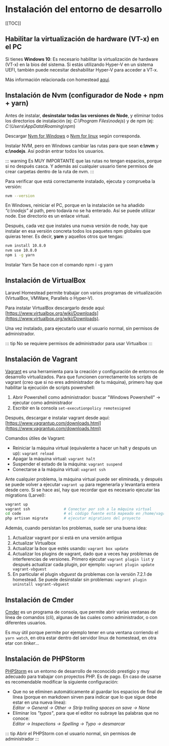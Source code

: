 # Instalación del entorno de desarrollo

[[TOC]]


## Habilitar la virtualización de hardware (VT-x) en el PC

Si tienes **Windows 10**: Es necesario habilitar la virtualización de hardware (VT-x) en la bios del sistema. 
Si estás utilizando Hyper-V en un sistema UEFI, también puede necesitar deshabilitar Hyper-V para acceder a VT-x.

Más información relacionada con homestead [aquí](https://laravel.com/docs/5.6/homestead).

## Instalación de Nvm  (configurador de Node + npm + yarn)

Antes de instalar, **desinstalar todas las versiones de Node**, y eliminar
todos los directorios de instalación (ej: _C:\Program Files\nodejs_)
y de npm (ej: _C:\Users\AppData\Roaming\npm_)

Descargar [Nvm for Windows](https://github.com/coreybutler/nvm-windows) o 
[Nvm for linux](https://github.com/creationix/nvm) según corresponda.

Instalar NVM, pero en Windows cambiar las rutas para que sean **c:\nvm** y **c:\nodejs**. 
Así podrán entrar todos los usuarios. 

::: warning
Es MUY IMPORTANTE que las rutas no tengan espacios, porque si no después casca. Y además así cualquier usuario 
tiene permisos de crear carpetas dentro de la ruta de nvm.
:::

Para verificar que está correctamente instalado, ejecuta y comprueba la versión:

```bash
nvm --version
```

En Windows, reiniciar el PC, porque en la instalación se ha añadido *“c:\nodejs”* al path, pero todavía no se ha enterado. Así se puede utilizar node. Ese directorio es un enlace virtual.

Después, cada vez que instales una nueva versión de node, hay que instalar en esa versión concreta
todos los paquetes npm globales que quieras tener. Es decir, **yarn** y aquellos otros que tengas:

```bash
nvm install 10.8.0
nvm use 10.8.0
npm i -g yarn
```


Instalar Yarn
Se hace con el comando
npm i -g yarn


## Instalación de VirtualBox

Laravel Homestead permite trabajar con varios programas de virtualización (VirtualBox, VMWare, Parallels o Hyper-V). 

Para instalar VirtualBox descargarlo desde aquí: [https://www.virtualbox.org/wiki/Downloads](https://www.virtualbox.org/wiki/Downloads).

Una vez instalado, para ejecutarlo usar el usuario normal, sin permisos de administrador.

::: tip
No se requiere permisos de administrador para usar Virtualbox
:::


## Instalación de Vagrant

[Vagrant](https://www.vagrantup.com/) es una herramienta para la creación y configuración de entornos de desarrollo virtualizados. 
Para que funcionen correctamente los scripts de vagrant (creo que si no eres administrador de tu máquina),
primero hay que habilitar la ejecución de scripts powershell:

1. Abrir Powershell como administrador: buscar "Windows Powershell" -> ejecutar como administrador 
2. Escribir en la consola ```set-executionpolicy remotesigned```

Después, descargar e instalar vagrant desde aquí:
[https://www.vagrantup.com/downloads.html](https://www.vagrantup.com/downloads.html)

Comandos útiles de Vagrant:

- Reiniciar la máquina virtual (equivalente a hacer un halt y después un up): ```vagrant reload```
- Apagar la máquina virtual: ```vagrant halt```
- Suspender el estado de la máquina: ```vagrant suspend```
- Conectarse a la máquina virtual: ```vagrant ssh```

Ante cualquier problema, la máquina virtual puede ser eliminada, y después se puede volver a ejecutar
```vagrant up``` para regenerarla y levantarla entera desde cero. Si se hace así, hay que recordar
que es necesario ejecutar las migrations (Larvel):

```bash
vagrant up
vagrant ssh               # Conectar por ssh a la máquina virtual
cd code                   # el código fuente está mapeado en /home/vagrant/code  
php artisan migrate       # ejecutar migrations del proyecto
```

Además, cuando persistan los problemas, suele ser una buena idea:

1. Actualizar vagrant por si está en una versión antigua
2. Actualizar Virtualbox
3. Actualizar la *box* que estés usando:  ```vagrant box update```
4. Actualizar los plugins de vagrant, dado que a veces hay problemas de interferencias de versiones. 
   Primero ejecutar ```vagrant plugin list``` y después actualizar cada plugin, por 
   ejemplo: ```vagrant plugin update vagrant-vbguest```
5. En particular el plugin *vbguest* da problemas con la versión 7.2.1 de homestead. Se puede desinstalar
   sin problemas: ```vagrant plugin uninstall vagrant-vbguest```    


## Instalación de Cmder

[Cmder](http://cmder.net/) es un programa de consola, que permite abrir varias ventanas de línea
de comandos (cli), algunas de las cuales como administrador, o con diferentes usuarios.

Es muy útil porque permite por ejemplo tener en una ventana corriendo el ```yarn watch```, en otra estar 
dentro del servidor linux de homestead, en otra etar con *tinker*... 


## Instalación de PHPStorm
 
[PHPStorm](https://www.jetbrains.com/phpstorm/specials/phpstorm/phpstorm.html) es un entorno de desarrollo de 
reconocido prestigio y muy adecuado para trabajar con proyectos PHP. Es de pago. En caso de usarse es 
recomendable modificar la siguiente configuración:

- Que no se eliminen automáticamente al guardar los espacios de final de línea (porque en 
markdown sirven para indicar que lo que sigue debe estar en una nueva línea):   
*Editor -> General -> Other -> Strip trailing spaces on save -> None*
- Eliminar los *"typos"*, para que el editor no subraye las palabras que no conoce:   
*Editor -> Inspections -> Spelling -> Typo -> desmarcar*

::: tip
Abrir el PHPStorm con el usuario normal, sin permisos de administrador
:::

